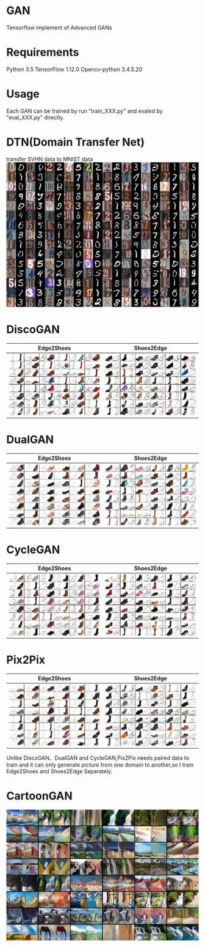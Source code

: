 # GAN
Tensorflow implement of Advanced GANs 

# Requirements
Python 3.5
TensorFlow 1.12.0
Opencv-python 3.4.5.20

# Usage
Each GAN can be trained by run "train_XXX.py" and evaled by "eval_XXX.py" directly.

# DTN(Domain Transfer Net)
transfer SVHN data to MNIST data 
![](https://github.com/qzq2514/GAN/blob/master/GANs_Advanced/pictures/DTN_result.jpg)

# DiscoGAN  
|   Edge2Shoes   | Shoes2Edge|  
|:------------:|:-------------------:|  
| ![](https://github.com/qzq2514/GAN/blob/master/GANs_Advanced/pictures/DiscoGAN_A2B.jpg)    |![](https://github.com/qzq2514/GAN/blob/master/GANs_Advanced/pictures/DiscoGAN_B2A.jpg)        | 

# DualGAN  
|   Edge2Shoes   | Shoes2Edge|  
|:------------:|:-------------------:|  
| ![](https://github.com/qzq2514/GAN/blob/master/GANs_Advanced/pictures/DualGAN_A2B.jpg)    |![](https://github.com/qzq2514/GAN/blob/master/GANs_Advanced/pictures/DualGAN_B2A.jpg)        | 

# CycleGAN  
|   Edge2Shoes   | Shoes2Edge|  
|:------------:|:-------------------:|  
| ![](https://github.com/qzq2514/GAN/blob/master/GANs_Advanced/pictures/CycleGAN_A2B.jpg)    |![](https://github.com/qzq2514/GAN/blob/master/GANs_Advanced/pictures/CycleGAN_B2A.jpg)        | 

# Pix2Pix         
|   Edge2Shoes   | Shoes2Edge|  
|:------------:|:-------------------:|  
| ![](https://github.com/qzq2514/GAN/blob/master/GANs_Advanced/pictures/Pix2Pix_A2B.jpg)    |![](https://github.com/qzq2514/GAN/blob/master/GANs_Advanced/pictures/Pix2Pix_B2A.jpg)        |  

Unlike DiscoGAN、DualGAN and CycleGAN,Pix2Pix needs paired data to train and it can only generate picture from one domain to another,so I train Edge2Shoes and Shoes2Edge Separately.

# CartoonGAN
![](https://github.com/qzq2514/GAN/blob/master/GANs_Advanced/pictures/CartoonGAN.jpg)

